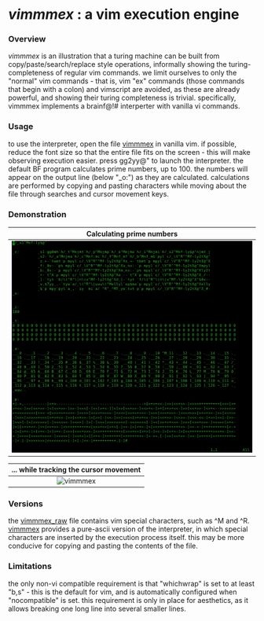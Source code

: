 # _vimmmex_ : a vim execution engine

### Overview

_vimmmex_ is an illustration that a turing machine can be built from 
copy/paste/search/replace style operations, informally showing the
turing-completeness of regular vim commands.  we limit ourselves to only the
"normal" vim commands - that is, vim "ex" commands (those commands that begin
with a colon) and vimscript are avoided, as these are already powerful, and
showing their turing completeness is trivial.  specifically, vimmmex implements
a brainf@!# interperter with vanilla vi commands.

### Usage

to use the interpreter, open the file [vimmmex](vimmmex) in vanilla vim.  if
possible, reduce the font size so that the entire file fits on the screen - this
will make observing execution easier.  press gg2yy@" to launch the interpreter.
the default BF program calculates prime numbers, up to 100.  the numbers will
appear on the output line (below "_o:") as they are calculated.  calculations
are performed by copying and pasting characters while moving about the file
through searches and cursor movement keys.

### Demonstration

| Calculating prime numbers               |
|:---------------------------------------:|
| ![vimmmex](examples/vimmmex.gif)        |

| ... while tracking the cursor movement  |
|:---------------------------------------:|
| ![vimmmex](examples/vimmmex_cursor.gif) |

### Versions

the [vimmmex_raw](vimmmex_raw) file contains vim special characters, such as ^M
and ^R.  [vimmmex](vimmmex) provides a pure-ascii version of the interpreter, in
which special characters are inserted by the execution process itself.  this may
be more conducive for copying and pasting the contents of the file.

### Limitations

the only non-vi compatible requirement is that "whichwrap" is set to at least
"b,s" - this is the default for vim, and is automatically configured when
"nocompatible" is set.  this requirement is only in place for aesthetics, as it
allows breaking one long line into several smaller lines.

